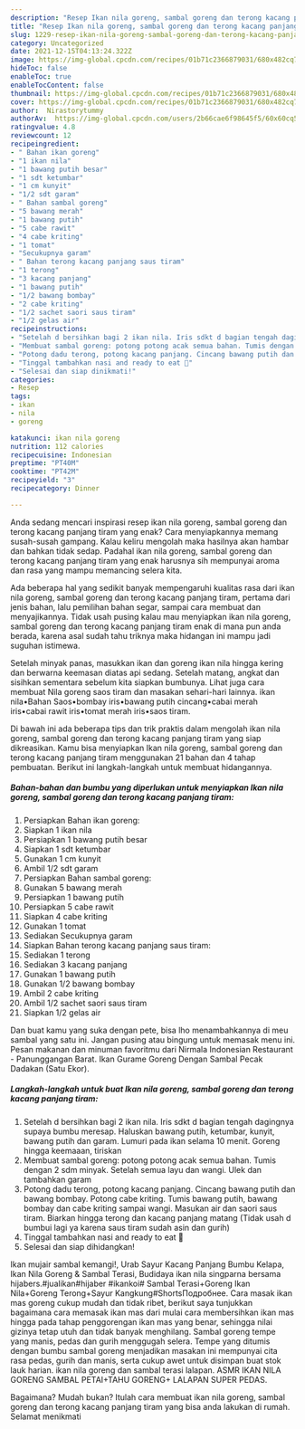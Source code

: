 ```yaml
---
description: "Resep Ikan nila goreng, sambal goreng dan terong kacang panjang tiram yang Bisa Manjain Lidah"
title: "Resep Ikan nila goreng, sambal goreng dan terong kacang panjang tiram yang Bisa Manjain Lidah"
slug: 1229-resep-ikan-nila-goreng-sambal-goreng-dan-terong-kacang-panjang-tiram-yang-bisa-manjain-lidah
category: Uncategorized
date: 2021-12-15T04:13:24.322Z
image: https://img-global.cpcdn.com/recipes/01b71c2366879031/680x482cq70/ikan-nila-goreng-sambal-goreng-dan-terong-kacang-panjang-tiram-foto-resep-utama.jpg
hideToc: false
enableToc: true
enableTocContent: false
thumbnail: https://img-global.cpcdn.com/recipes/01b71c2366879031/680x482cq70/ikan-nila-goreng-sambal-goreng-dan-terong-kacang-panjang-tiram-foto-resep-utama.jpg
cover: https://img-global.cpcdn.com/recipes/01b71c2366879031/680x482cq70/ikan-nila-goreng-sambal-goreng-dan-terong-kacang-panjang-tiram-foto-resep-utama.jpg
author:  Nirastorytummy
authorAv:  https://img-global.cpcdn.com/users/2b66cae6f98645f5/60x60cq50/avatar.jpg
ratingvalue: 4.8
reviewcount: 12
recipeingredient:
- " Bahan ikan goreng"
- "1 ikan nila"
- "1 bawang putih besar"
- "1 sdt ketumbar"
- "1 cm kunyit"
- "1/2 sdt garam"
- " Bahan sambal goreng"
- "5 bawang merah"
- "1 bawang putih"
- "5 cabe rawit"
- "4 cabe kriting"
- "1 tomat"
- "Secukupnya garam"
- " Bahan terong kacang panjang saus tiram"
- "1 terong"
- "3 kacang panjang"
- "1 bawang putih"
- "1/2 bawang bombay"
- "2 cabe kriting"
- "1/2 sachet saori saus tiram"
- "1/2 gelas air"
recipeinstructions:
- "Setelah d bersihkan bagi 2 ikan nila. Iris sdkt d bagian tengah dagingnya supaya bumbu meresap. Haluskan bawang putih, ketumbar, kunyit, bawang putih dan garam. Lumuri pada ikan selama 10 menit. Goreng hingga keemaaan, tiriskan"
- "Membuat sambal goreng: potong potong acak semua bahan. Tumis dengan 2 sdm minyak. Setelah semua layu dan wangi. Ulek dan tambahkan garam"
- "Potong dadu terong, potong kacang panjang. Cincang bawang putih dan bawang bombay. Potong cabe kriting. Tumis bawang putih, bawang bombay dan cabe kriting sampai wangi. Masukan air dan saori saus tiram. Biarkan hingga terong dan kacang panjang matang (Tidak usah d bumbui lagi ya karena saus tiram sudah asin dan gurih)"
- "Tinggal tambahkan nasi and ready to eat 🍴"
- "Selesai dan siap dinikmati!"
categories:
- Resep
tags:
- ikan
- nila
- goreng

katakunci: ikan nila goreng 
nutrition: 112 calories
recipecuisine: Indonesian
preptime: "PT40M"
cooktime: "PT42M"
recipeyield: "3"
recipecategory: Dinner

---
```



Anda sedang mencari inspirasi resep ikan nila goreng, sambal goreng dan terong kacang panjang tiram yang enak? Cara menyiapkannya memang susah-susah gampang. Kalau keliru mengolah maka hasilnya akan hambar dan bahkan tidak sedap. Padahal ikan nila goreng, sambal goreng dan terong kacang panjang tiram yang enak harusnya sih mempunyai aroma dan rasa yang mampu memancing selera kita.


Ada beberapa hal yang sedikit banyak mempengaruhi kualitas rasa dari ikan nila goreng, sambal goreng dan terong kacang panjang tiram, pertama dari jenis bahan, lalu pemilihan bahan segar, sampai cara membuat dan menyajikannya. Tidak usah pusing kalau mau menyiapkan ikan nila goreng, sambal goreng dan terong kacang panjang tiram enak di mana pun anda berada, karena asal sudah tahu triknya maka hidangan ini mampu jadi suguhan istimewa.

Setelah minyak panas, masukkan ikan dan goreng ikan nila hingga kering dan berwarna keemasan diatas api sedang. Setelah matang, angkat dan sisihkan sementara sebelum kita siapkan bumbunya. Lihat juga cara membuat Nila goreng saos tiram dan masakan sehari-hari lainnya. ikan nila•Bahan Saos•bombay iris•bawang putih cincang•cabai merah iris•cabai rawit iris•tomat merah iris•saos tiram.


Di bawah ini ada beberapa tips dan trik praktis dalam mengolah ikan nila goreng, sambal goreng dan terong kacang panjang tiram yang siap dikreasikan. Kamu bisa menyiapkan Ikan nila goreng, sambal goreng dan terong kacang panjang tiram menggunakan 21 bahan dan 4 tahap pembuatan. Berikut ini langkah-langkah untuk membuat hidangannya.

<!--inarticleads1-->

##### Bahan-bahan dan bumbu yang diperlukan untuk menyiapkan Ikan nila goreng, sambal goreng dan terong kacang panjang tiram:

1. Persiapkan  Bahan ikan goreng:
1. Siapkan 1 ikan nila
1. Persiapkan 1 bawang putih besar
1. Siapkan 1 sdt ketumbar
1. Gunakan 1 cm kunyit
1. Ambil 1/2 sdt garam
1. Persiapkan  Bahan sambal goreng:
1. Gunakan 5 bawang merah
1. Persiapkan 1 bawang putih
1. Persiapkan 5 cabe rawit
1. Siapkan 4 cabe kriting
1. Gunakan 1 tomat
1. Sediakan Secukupnya garam
1. Siapkan  Bahan terong kacang panjang saus tiram:
1. Sediakan 1 terong
1. Sediakan 3 kacang panjang
1. Gunakan 1 bawang putih
1. Gunakan 1/2 bawang bombay
1. Ambil 2 cabe kriting
1. Ambil 1/2 sachet saori saus tiram
1. Siapkan 1/2 gelas air


Dan buat kamu yang suka dengan pete, bisa lho menambahkannya di meu sambal yang satu ini. Jangan pusing atau bingung untuk memasak menu ini. Pesan makanan dan minuman favoritmu dari Nirmala Indonesian Restaurant - Panunggangan Barat. Ikan Gurame Goreng Dengan Sambal Pecak Dadakan (Satu Ekor). 

<!--inarticleads2-->

##### Langkah-langkah untuk buat Ikan nila goreng, sambal goreng dan terong kacang panjang tiram:

1. Setelah d bersihkan bagi 2 ikan nila. Iris sdkt d bagian tengah dagingnya supaya bumbu meresap. Haluskan bawang putih, ketumbar, kunyit, bawang putih dan garam. Lumuri pada ikan selama 10 menit. Goreng hingga keemaaan, tiriskan
1. Membuat sambal goreng: potong potong acak semua bahan. Tumis dengan 2 sdm minyak. Setelah semua layu dan wangi. Ulek dan tambahkan garam
1. Potong dadu terong, potong kacang panjang. Cincang bawang putih dan bawang bombay. Potong cabe kriting. Tumis bawang putih, bawang bombay dan cabe kriting sampai wangi. Masukan air dan saori saus tiram. Biarkan hingga terong dan kacang panjang matang (Tidak usah d bumbui lagi ya karena saus tiram sudah asin dan gurih)
1. Tinggal tambahkan nasi and ready to eat 🍴
1. Selesai dan siap dihidangkan!

Ikan mujair sambal kemangi!, Urab Sayur Kacang Panjang Bumbu Kelapa, Ikan Nila Goreng &amp; Sambal Terasi, Budidaya ikan nila singparna bersama hijabers.#jualikan#hijaber #ikankoi# Sambal Terasi+Goreng Ikan Nila+Goreng Terong+Sayur Kangkung#ShortsПодробнее. Cara masak ikan mas goreng cukup mudah dan tidak ribet, berikut saya tunjukkan bagaimana cara memasak ikan mas dari mulai cara membersihkan ikan mas hingga pada tahap penggorengan ikan mas yang benar, sehingga nilai gizinya tetap utuh dan tidak banyak menghilang. Sambal goreng tempe yang manis, pedas dan gurih menggugah selera. Tempe yang ditumis dengan bumbu sambal goreng menjadikan masakan ini mempunyai cita rasa pedas, gurih dan manis, serta cukup awet untuk disimpan buat stok lauk harian. ikan nila goreng dan sambal terasi lalapan. ASMR IKAN NILA GORENG SAMBAL PETAI+TAHU GORENG+ LALAPAN SUPER PEDAS. 

Bagaimana? Mudah bukan? Itulah cara membuat ikan nila goreng, sambal goreng dan terong kacang panjang tiram yang bisa anda lakukan di rumah. Selamat menikmati
